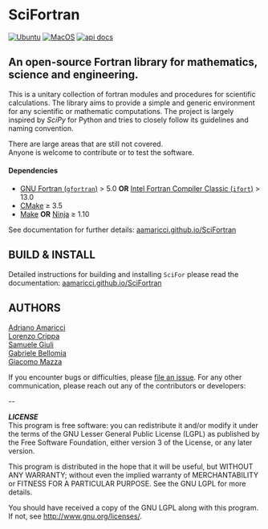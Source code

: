 # SciFortran

[![Ubuntu](https://img.shields.io/github/actions/workflow/status/QcmPlab/SciFortran/Ubuntu_Scheduled.yml?label=Ubuntu&logo=ubuntu&style=flat-square)](https://github.com/aamaricci/SciFortran/actions/workflows/Scheduled.yml) 
[![MacOS](https://img.shields.io/github/actions/workflow/status/QcmPlab/SciFortran/MacOS_Scheduled.yml?label=macOS&logo=apple&style=flat-square)](https://github.com/aamaricci/SciFortran/actions/workflows/Scheduled.yml) 
[![api docs](https://img.shields.io/static/v1?label=API&message=documentation&color=734f96&logo=read-the-docs&logoColor=white&style=flat-square)](https://aamaricci.github.io/SciFortran)


## An open-source Fortran library for mathematics, science and engineering.

This is a unitary collection of fortran modules and procedures for scientific calculations. The library aims to provide a simple and generic environment for any scientific or mathematic computations. The project is largely inspired by *SciPy* for Python and tries to closely follow its guidelines and naming convention. 

There are large areas that are still not covered.  
Anyone is welcome to contribute or to test the software. 

#### Dependencies

* [GNU Fortran (`gfortran`)](https://gcc.gnu.org/fortran/) > 5.0 **OR** [Intel Fortran Compiler Classic (`ifort`)](https://www.intel.com/content/www/us/en/developer/tools/oneapi/fortran-compiler.html)  > 13.0
* [CMake](https://cmake.org/) ≥ 3.5 
* [Make](https://www.gnu.org/software/make/) **OR** [Ninja](https://ninja-build.org/) ≥ 1.10 

See documentation for further details:
[aamaricci.github.io/SciFortran](https://aamaricci.github.io/SciFortran/scifor_documentation/01_dependencies.html)


## BUILD & INSTALL 

Detailed instructions for building and installing `SciFor` please read the documentation:
[aamaricci.github.io/SciFortran](https://aamaricci.github.io/SciFortran/scifor_documentation/02_installation.html)



## AUTHORS
[Adriano Amaricci](https://github.com/aamaricci)  
[Lorenzo Crippa](https://github.com/lcrippa)  
[Samuele Giuli](https://github.com/SamueleGiuli)  
[Gabriele Bellomia](https://github.com/beddalumia)  
[Giacomo Mazza](https://github.com/GiacMazza)


If you encounter bugs or difficulties, please [file an issue](https://github.com/aamaricci/SciFortran/issues/new/choose). For any other communication, please reach out any of the contributors or developers:         


--

***LICENSE***  
This program is free software: you can redistribute it and/or modify
it under the terms of the GNU Lesser General Public License (LGPL) as published by
the Free Software Foundation, either version 3 of the License, or any later version.

This program is distributed in the hope that it will be useful,
but WITHOUT ANY WARRANTY; without even the implied warranty of
MERCHANTABILITY or FITNESS FOR A PARTICULAR PURPOSE.  See the
GNU LGPL for more details.

You should have received a copy of the GNU LGPL along with this program.  If not, see <http://www.gnu.org/licenses/>.

